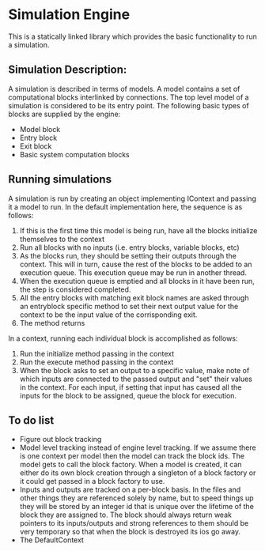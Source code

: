 Simulation Engine
=================

This is a statically linked library which provides the basic functionality
to run a simulation.

Simulation Description:
-----------------------

A simulation is described in terms of models. A model contains a set of
computational blocks interlinked by connections. The top level model of a
simulation is considered to be its entry point. The following basic types
of blocks are supplied by the engine:

 * Model block
 * Entry block
 * Exit block
 * Basic system computation blocks

Running simulations
-------------------

A simulation is run by creating an object implementing IContext and passing
it a model to run. In the default implementation here, the sequence is as
follows:

 1) If this is the first time this model is being run, have all the blocks
    initialize themselves to the context
 2) Run all blocks with no inputs (i.e. entry blocks, variable blocks, etc)
 3) As the blocks run, they should be setting their outputs through the
    context. This will in turn, cause the rest of the blocks to be added to
    an execution queue. This execution queue may be run in another thread.
 4) When the execution queue is emptied and all blocks in it have been run,
    the step is considered completed.
 5) All the entry blocks with matching exit block names are asked through
    an entryblock specific method to set their next output value for the
    context to be the input value of the corrisponding exit.
 6) The method returns

In a context, running each individual block is accomplished as follows:

 1) Run the initialize method passing in the context
 2) Run the execute method passing in the context
 3) When the block asks to set an output to a specific value, make note
    of which inputs are connected to the passed output and "set" their
    values in the context. For each input, if setting that input has caused
    all the inputs for the block to be assigned, queue the block for
    execution.

To do list
----------

 * Figure out block tracking
  * Model level tracking instead of engine level tracking. If we assume there
    is one context per model then the model can track the block ids. The
    model gets to call the block factory. When a model is created, it can
    either do its own block creation through a singleton of a block factory or
    it could get passed in a block factory to use.
  * Inputs and outputs are tracked on a per-block basis. In the files and other
    things they are referenced solely by name, but to speed things up they will
    be stored by an integer id that is unique over the lifetime of the block
    they are assigned to. The block should always return weak pointers to its
    inputs/outputs and strong references to them should be very temporary so that
    when the block is destroyed its ios go away.
  * The DefaultContext 


